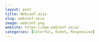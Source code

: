 ```yaml
---
layout: post
title: Webconf.asia
slug: webconf-asia
image: webconf.png
website: https://www.webconf.asia/
categories: [Colorful, Event, Responsive]
---
```

